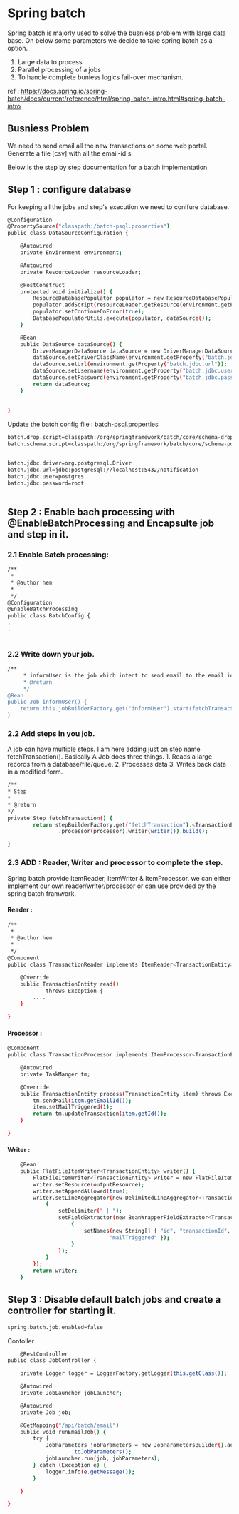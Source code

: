 # Spring batch

Spring batch is majorly used to solve the busniess problem with large data base. 
On below some parameters we decide to take spring batch as a option.

1. Large data to process
2. Parallel processing of a jobs
3. To handle complete buniess logics fail-over mechanism. 


ref :  https://docs.spring.io/spring-batch/docs/current/reference/html/spring-batch-intro.html#spring-batch-intro


## Busniess Problem 
We need to send email all the new transactions on some web portal. Generate a file [csv] with all the email-id's.


Below is the step by step documentation for a batch implementation.
## Step 1 : configure database 
For keeping all the jobs and step's execution we need to conifure database.

```bash
@Configuration
@PropertySource("classpath:/batch-psql.properties")
public class DataSourceConfiguration {

	@Autowired
	private Environment environment;

	@Autowired
	private ResourceLoader resourceLoader;

	@PostConstruct
	protected void initialize() {
		ResourceDatabasePopulator populator = new ResourceDatabasePopulator();
		populator.addScript(resourceLoader.getResource(environment.getProperty("batch.schema.script")));
		populator.setContinueOnError(true);
		DatabasePopulatorUtils.execute(populator, dataSource());
	}

	@Bean 
	public DataSource dataSource() {
		DriverManagerDataSource dataSource = new DriverManagerDataSource();
		dataSource.setDriverClassName(environment.getProperty("batch.jdbc.driver"));
		dataSource.setUrl(environment.getProperty("batch.jdbc.url"));
		dataSource.setUsername(environment.getProperty("batch.jdbc.user"));
		dataSource.setPassword(environment.getProperty("batch.jdbc.password"));
		return dataSource;
	}
	
	 
}


```

Update the batch config file : batch-psql.properties

```bash
batch.drop.script=classpath:/org/springframework/batch/core/schema-drop-postgresql.sql
batch.schema.script=classpath:/org/springframework/batch/core/schema-postgresql.sql


batch.jdbc.driver=org.postgresql.Driver
batch.jdbc.url=jdbc:postgresql://localhost:5432/notification
batch.jdbc.user=postgres
batch.jdbc.password=root
 
```

## Step 2 : Enable bach processing with @EnableBatchProcessing and Encapsulte job and step in it. 

### 2.1 Enable Batch processing:

```bash
/**
 * 
 * @author hem
 *
 */
@Configuration
@EnableBatchProcessing
public class BatchConfig {
.
.
.

```

### 2.2 Write down your job.

```bash
/**
	 * informUser is the job which intent to send email to the email id's captured in with transactions.
	 * @return
	 */
@Bean
public Job informUser() {
	return this.jobBuilderFactory.get("informUser").start(fetchTransaction()).build();
}
```
 
 ### 2.2 Add steps in you job.
 A job can have multiple steps. I am here adding just on step name fetchTransaction().
 Basically A Job does three things.
 	1. Reads a large records from a database/file/queue.
	2. Processes data
	3. Writes back data in a modified form.

```bash
/**
* Step
* 
* @return
*/
private Step fetchTransaction() {
		return stepBuilderFactory.get("fetchTransaction").<TransactionEntity, 		TransactionEntity>chunk(10).reader(reader)
				.processor(processor).writer(writer()).build();

}
```

 ### 2.3 ADD :  Reader, Writer and processor to complete the step.

Spring batch provide ItemReader, ItemWriter & ItemProcessor. we can either implement our own reader/writer/processor or can use provided by the spring batch framwork.

#### Reader :   

```bash
/**
 * 
 * @author hem
 *
 */
@Component
public class TransactionReader implements ItemReader<TransactionEntity> {

	@Override
	public TransactionEntity read()
			throws Exception {
		....
	}

}

```
#### Processor :  

```bash
@Component
public class TransactionProcessor implements ItemProcessor<TransactionEntity, TransactionEntity> {

	@Autowired
	private TaskManger tm;

	@Override
	public TransactionEntity process(TransactionEntity item) throws Exception {
		tm.sendMail(item.getEmailId());
		item.setMailTriggered(1);
		return tm.updateTransaction(item.getId());
	}

}

```
#### Writer : 

```bash
	@Bean
	public FlatFileItemWriter<TransactionEntity> writer() {
		FlatFileItemWriter<TransactionEntity> writer = new FlatFileItemWriter<>();
		writer.setResource(outputResource);
		writer.setAppendAllowed(true);
		writer.setLineAggregator(new DelimitedLineAggregator<TransactionEntity>() {
			{
				setDelimiter(" | ");
				setFieldExtractor(new BeanWrapperFieldExtractor<TransactionEntity>() {
					{
						setNames(new String[] { "id", "transactionId", "mobileNumber", "emailId", 								"amount",
								"mailTriggered" });
					}
				});
			}
		});
		return writer;
	}

```

 ## Step 3 : Disable default batch jobs and create a controller for starting it.
```bash
spring.batch.job.enabled=false	
```

Contoller
```bash
	@RestController
public class JobController {

	private Logger logger = LoggerFactory.getLogger(this.getClass());

	@Autowired
	private JobLauncher jobLauncher;

	@Autowired
	private Job job;

	@GetMapping("/api/batch/email")
	public void runEmailJob() {
		try {
			JobParameters jobParameters = new JobParametersBuilder().addLong("time", System.currentTimeMillis())
					.toJobParameters();
			jobLauncher.run(job, jobParameters);
		} catch (Exception e) {
			logger.info(e.getMessage());
		}

	}

}
```


